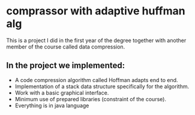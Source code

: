 
# comprassor with adaptive huffman alg 

This is a project I did in the first year of the degree together with another member of the course called data compression.



## In the project we implemented:

 - A code compression algorithm called Hoffman adapts end to end.
 - Implementation of a stack data structure specifically for the algorithm.
 - Work with a basic graphical interface.
 - Minimum use of prepared libraries (constraint of the course).
 - Everything is in java language
 
